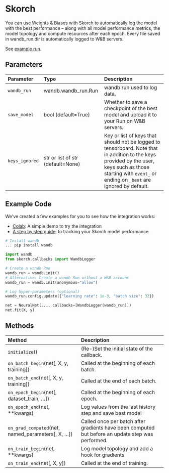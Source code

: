 # Skorch

You can use Weights & Biases with Skorch to automatically log the model with the best performance – along with all model performance metrics, the model topology and compute resources after each epoch. Every file saved in wandb_run.dir is automatically logged to W&B servers.

See [example run](https://app.wandb.ai/borisd13/skorch/runs/s20or4ct?workspace=user-borisd13).

## **Parameters**

| Parameter | Type | Description |
| :--- | :--- | :--- |
| `wandb_run` |  wandb.wandb_run.Run | wandb run used to log data. |
|`save_model` | bool (default=True)| Whether to save a checkpoint of the best model and upload it to your Run on W&B servers.|
|`keys_ignored`| str or list of str (default=None) | Key or list of keys that should not be logged to tensorboard. Note that in addition to the keys provided by the user, keys such as those starting with `event_` or ending on `_best` are ignored by default.|

## Example Code

We've created a few examples for you to see how the integration works:

* [Colab](https://colab.research.google.com/drive/1Bo8SqN1wNPMKv5Bn9NjwGecBxzFlaNZn?usp=sharing): A simple demo to try the integration
* [A step by step guide](https://app.wandb.ai/cayush/uncategorized/reports/Automate-Kaggle-model-training-with-Skorch-and-W%26B--Vmlldzo4NTQ1NQ): to tracking your Skorch model performance

```python
# Install wandb
... pip install wandb

import wandb
from skorch.callbacks import WandbLogger

# Create a wandb Run
wandb_run = wandb.init()
# Alternative: Create a wandb Run without a W&B account
wandb_run = wandb.init(anonymous="allow")

# Log hyper-parameters (optional)
wandb_run.config.update({"learning rate": 1e-3, "batch size": 32})

net = NeuralNet(..., callbacks=[WandbLogger(wandb_run)])
net.fit(X, y)
```

## Methods

| Method | Description |
| :--- | :--- |
| `initialize`\(\) | \(Re-\)Set the initial state of the callback. |
| `on_batch_begin`\(net\[, X, y, training\]\) | Called at the beginning of each batch. |
| `on_batch_end`\(net\[, X, y, training\]\) | Called at the end of each batch. |
| `on_epoch_begin`\(net\[, dataset\_train, …\]\) | Called at the beginning of each epoch. |
| `on_epoch_end`\(net, \*\*kwargs\) | Log values from the last history step and save best model |
| `on_grad_computed`\(net, named\_parameters\[, X, …\]\) | Called once per batch after gradients have been computed but before an update step was performed. |
| `on_train_begin`\(net, \*\*kwargs\) | Log model topology and add a hook for gradients |
| `on_train_end`\(net\[, X, y\]\) | Called at the end of training. |

